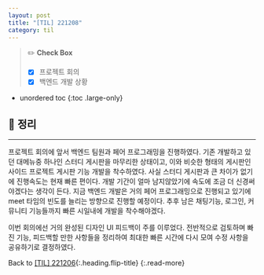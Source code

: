 ```yaml
---
layout: post
title: "[TIL] 221208"
category: til
---
```

> ✏️ **Check Box**
>
> * [x] <label>프로젝트 회의</label>
> * [x] <label>백엔드 개발 상황</label>

* unordered toc
{:toc .large-only}

## 📌 정리
***

프로젝트 회의에 앞서 백엔드 팀원과 페어 프로그래밍을 진행하였다. 기존 개발하고 있던 대메뉴중 하나인 스터디 게시판을 마무리한 상태이고, 이와 비슷한 형태의 게시판인 사이드 프로젝트 게시판 기능 개발을 착수하였다. 사실 스터디 게시판과 큰 차이가 없기에 진행속도는 현재 빠른 편이다. 개발 기간이 얼마 남지않았기에 속도에 조금 더 신경써야겠다는 생각이 든다. 지금 백엔드 개발은 거의 페어 프로그래밍으로 진행되고 있기에 meet 타임의 빈도를 늘리는 방향으로 진행할 예정이다. 추후 남은 채팅기능, 로그인, 커뮤니티 기능들까지 빠른 시일내에 개발을 착수해야겠다.

이번 회의에선 거의 완성된 디자인 UI 피드백이 주를 이루었다. 전반적으로 검토하며 빠진 기능, 피드백할 만한 사항들을 정리하여 최대한 빠른 시간에 다시 모여 수정 사항을 공유하기로 결정하였다.


Back to [[TIL] 221206](221206-til){:.heading.flip-title}
{:.read-more}